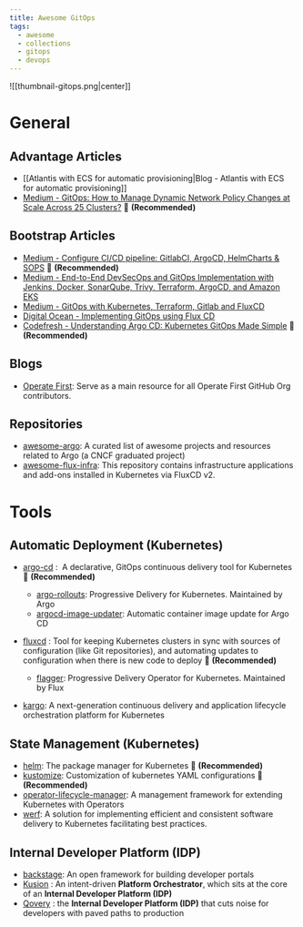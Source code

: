 ```yaml
---
title: Awesome GitOps
tags:
  - awesome
  - collections
  - gitops
  - devops
---
```


![[thumbnail-gitops.png|center]]

# General

## Advantage Articles

- [[Atlantis with ECS for automatic provisioning|Blog - Atlantis with ECS for automatic provisioning]]
- [Medium - GitOps: How to Manage Dynamic Network Policy Changes at Scale Across 25 Clusters?](https://itnext.io/gitops-how-to-manage-dynamic-network-policy-changes-at-scale-across-25-clusters-0727ce1145e5) 🌟 **(Recommended)**
## Bootstrap Articles

- [Medium - Configure CI/CD pipeline: GitlabCI, ArgoCD, HelmCharts & SOPS](https://medium.com/@golaneduard1/configure-ci-cd-pipeline-gitlabci-argocd-helmcharts-sops-3cbf94f300ed) 🌟 **(Recommended)**
- [Medium - End-to-End DevSecOps and GitOps Implementation with Jenkins, Docker, SonarQube, Trivy, Terraform, ArgoCD, and Amazon EKS](https://medium.com/@harsh05/end-to-end-devsecops-and-gitops-implementation-with-jenkins-docker-sonarqube-trivy-terraform-3ae842882b75)
- [Medium - GitOps with Kubernetes, Terraform, Gitlab and FluxCD](https://medium.com/@prag-matic/gitops-with-kubernetes-terraform-gitlab-and-fluxcd-2875d1010dac)
- [Digital Ocean - Implementing GitOps using Flux CD](https://www.digitalocean.com/community/developer-center/implementing-gitops-using-flux-cd)
- [Codefresh - Understanding Argo CD: Kubernetes GitOps Made Simple](https://codefresh.io/learn/argo-cd/) 🌟 **(Recommended)**
## Blogs

- [Operate First](https://www.operate-first.cloud/apps/content/README.html): Serve as a main resource for all Operate First GitHub Org contributors.
## Repositories

- [awesome-argo](https://github.com/akuity/awesome-argo): A curated list of awesome projects and resources related to Argo (a CNCF graduated project)
- [awesome-flux-infra](https://github.com/brainfair/awesome-flux-infra): This repository contains infrastructure applications and add-ons installed in Kubernetes via FluxCD v2.
# Tools

## Automatic Deployment (Kubernetes)

- [argo-cd](https://argo-cd.readthedocs.io/en/stable/) :  A declarative, GitOps continuous delivery tool for Kubernetes 🌟 **(Recommended)**
	- [argo-rollouts](https://github.com/argoproj/argo-rollouts): Progressive Delivery for Kubernetes. Maintained by Argo
	- [argocd-image-updater](https://github.com/argoproj-labs/argocd-image-updater): Automatic container image update for Argo CD

- [fluxcd](https://fluxcd.io/flux/) : Tool for keeping Kubernetes clusters in sync with sources of configuration (like Git repositories), and automating updates to configuration when there is new code to deploy 🌟 **(Recommended)**
	- [flagger](https://flagger.app/): Progressive Delivery Operator for Kubernetes. Maintained by Flux

- [kargo](https://docs.kargo.io/): A next-generation continuous delivery and application lifecycle orchestration platform for Kubernetes
## State Management (Kubernetes)

- [helm](https://helm.sh/): The package manager for Kubernetes 🌟 **(Recommended)**
- [kustomize](https://github.com/kubernetes-sigs/kustomize): Customization of kubernetes YAML configurations 🌟 **(Recommended)**
- [operator-lifecycle-manager](https://github.com/operator-framework/operator-lifecycle-manager): A management framework for extending Kubernetes with Operators
- [werf](https://github.com/werf/werf): A solution for implementing efficient and consistent software delivery to Kubernetes facilitating best practices.
## Internal Developer Platform (IDP)

- [backstage](https://github.com/backstage/backstage): An open framework for building developer portals
- [Kusion](https://www.kusionstack.io/docs/) : An intent-driven **Platform Orchestrator**, which sits at the core of an **Internal Developer Platform (IDP)**
- [Qovery](https://hub.qovery.com/docs/getting-started/what-is-qovery/) : the **Internal Developer Platform (IDP)** that cuts noise for developers with paved paths to production